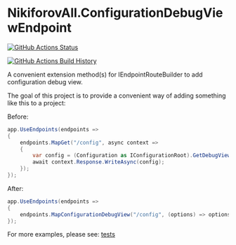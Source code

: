 # NikiforovAll.ConfigurationDebugViewEndpoint

[![GitHub Actions Status](https://github.com/NikiforovAll/ConfigurationDebugViewEndpoint/workflows/Build/badge.svg?branch=main)](https://github.com/NikiforovAll/ConfigurationDebugViewEndpoint/actions)

[![GitHub Actions Build History](https://buildstats.info/github/chart/nikiforovall/ConfigurationDebugViewEndpoint?branch=main&includeBuildsFromPullRequest=false)](https://github.com/NikiforovAll/ConfigurationDebugViewEndpoint/actions)

A convenient extension method(s) for IEndpointRouteBuilder to add configuration debug view.

The goal of this project is to provide a convenient way of adding something like this to a project:

Before:

```csharp
app.UseEndpoints(endpoints =>
{
    endpoints.MapGet("/config", async context =>
    {
        var config = (Configuration as IConfigurationRoot).GetDebugView();
        await context.Response.WriteAsync(config);
    });
});
```

After:

```csharp
app.UseEndpoints(endpoints =>
{
    endpoints.MapConfigurationDebugView("/config", (options) => options.AllowDevelopmentOnly = true);
});
```

For more examples, please see: [tests](https://github.com/NikiforovAll/ConfigurationDebugViewEndpoint/tree/main/Tests)
